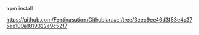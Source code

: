 npm install

https://github.com/Fentinasution/Githublaravel/tree/3eec9ee46d3f53e4c375ee100a1819322a9c52f7
